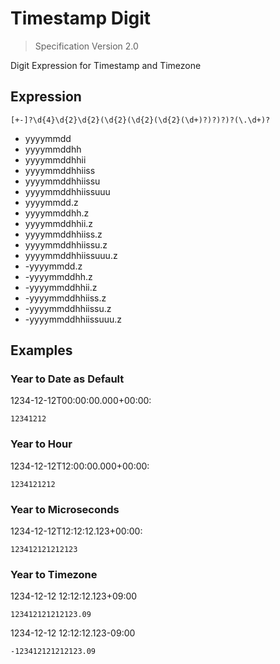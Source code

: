 # Timestamp Digit

> Specification Version 2.0

Digit Expression for Timestamp and Timezone

## Expression

```regexp
[+-]?\d{4}\d{2}\d{2}(\d{2}(\d{2}(\d{2}(\d+)?)?)?)?(\.\d+)?
```

* yyyymmdd
* yyyymmddhh
* yyyymmddhhii
* yyyymmddhhiiss
* yyyymmddhhiissu
* yyyymmddhhiissuuu
* yyyymmdd.z
* yyyymmddhh.z
* yyyymmddhhii.z
* yyyymmddhhiiss.z
* yyyymmddhhiissu.z
* yyyymmddhhiissuuu.z
* -yyyymmdd.z
* -yyyymmddhh.z
* -yyyymmddhhii.z
* -yyyymmddhhiiss.z
* -yyyymmddhhiissu.z
* -yyyymmddhhiissuuu.z

## Examples

### Year to Date as Default

1234-12-12T00:00:00.000+00:00:

```regexp
12341212
```

### Year to Hour

1234-12-12T12:00:00.000+00:00:

```regexp
1234121212
```

### Year to Microseconds

1234-12-12T12:12:12.123+00:00:

```regexp
123412121212123
```

### Year to Timezone

1234-12-12 12:12:12.123+09:00

```regexp
123412121212123.09
```

1234-12-12 12:12:12.123-09:00

```regexp
-123412121212123.09
```
